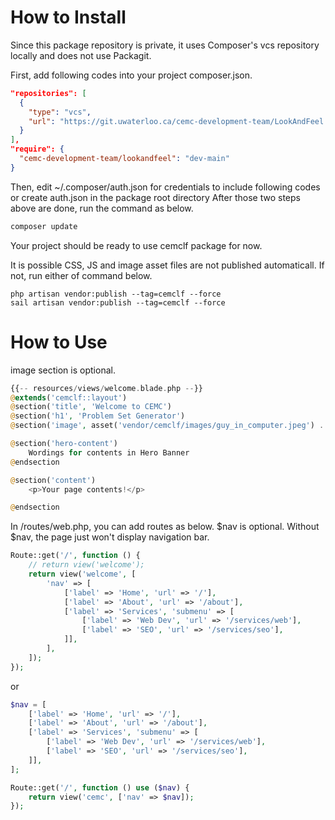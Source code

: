 # How to Install
Since this package repository is private, it uses Composer's vcs repository locally and does not use Packagit.

First, add following codes into your project composer.json.

```json
"repositories": [
  {
    "type": "vcs",
    "url": "https://git.uwaterloo.ca/cemc-development-team/LookAndFeel.git"
  }
],
"require": {
  "cemc-development-team/lookandfeel": "dev-main"
}
```
Then, edit ~/.composer/auth.json for credentials to include following codes or create auth.json in the package root directory
After those two steps above are done, run the command as below.
```bash
composer update
```
Your project should be ready to use cemclf package for now.

It is possible CSS, JS and image asset files are not published automaticall. If not, run either of command below.
```base
php artisan vendor:publish --tag=cemclf --force
sail artisan vendor:publish --tag=cemclf --force
```

# How to Use

image section is optional.
```php
{{-- resources/views/welcome.blade.php --}}
@extends('cemclf::layout')
@section('title', 'Welcome to CEMC')  
@section('h1', 'Problem Set Generator')
@section('image', asset('vendor/cemclf/images/guy_in_computer.jpeg') . '?itok=lHrMwHeX')

@section('hero-content')
    Wordings for contents in Hero Banner
@endsection

@section('content')
    <p>Your page contents!</p>

@endsection
```
In /routes/web.php, you can add routes as below. $nav is optional. Without $nav, the page just won't display navigation bar.
```php
Route::get('/', function () {
    // return view('welcome');
    return view('welcome', [
        'nav' => [
            ['label' => 'Home', 'url' => '/'],
            ['label' => 'About', 'url' => '/about'],
            ['label' => 'Services', 'submenu' => [
                ['label' => 'Web Dev', 'url' => '/services/web'],
                ['label' => 'SEO', 'url' => '/services/seo'],
            ]],
        ],
    ]);
});
```
or
```php
$nav = [
    ['label' => 'Home', 'url' => '/'],
    ['label' => 'About', 'url' => '/about'],
    ['label' => 'Services', 'submenu' => [
        ['label' => 'Web Dev', 'url' => '/services/web'],
        ['label' => 'SEO', 'url' => '/services/seo'],
    ]],
];

Route::get('/', function () use ($nav) {
    return view('cemc', ['nav' => $nav]);
});
```

